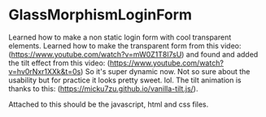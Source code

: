 # GlassMorphismLoginForm
Learned how to make a non static login form with cool transparent elements.
Learned how to make the transparent form from this video: (https://www.youtube.com/watch?v=mW0Z1T8l7sU) and found and added the tilt effect from this video: (https://www.youtube.com/watch?v=hv0rNxr1XXk&t=0s)
So it's super dynamic now. Not so sure about the usability but for practice it looks pretty sweet. lol.
The tilt animation is thanks to this: (https://micku7zu.github.io/vanilla-tilt.js/).

Attached to this should be the javascript, html and css files.
